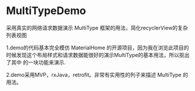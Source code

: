 # MultiTypeDemo
采用真实的网络请求数据演示 MultiType 框架的用法，简化recyclerView的复杂列表视图


1.demo的代码基本完全模仿 MaterialHome 的开源项目，因为我在浏览此项目的时候发现这个布局样式和请求数据能很好的演示MultiType的基本用法，所以抠出了其中
的一块功能来演示.

2.demo采用MVP，rxJava，retrofit。非常有实用性的列子来描述 MultiType 的用法。
